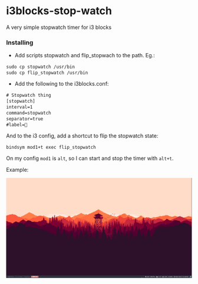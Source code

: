 # i3blocks-stop-watch
A very simple stopwatch timer for i3 blocks


### Installing

- Add scripts stopwatch and flip_stopwach to the path. Eg.:

```
sudo cp stopwatch /usr/bin
sudo cp flip_stopwatch /usr/bin
```

- Add the following to the i3blocks.conf:

```
# Stopwatch thing
[stopwatch]
interval=1
command=stopwatch
separator=true
#label=
```

And to the i3 config, add a shortcut to flip the stopwatch state:

```
bindsym mod1+t exec flip_stopwatch
```

On my config `mod1` is `alt`, so I can start and stop the timer with `alt+t`.

Example:

![Alt Text](img/example.gif)
